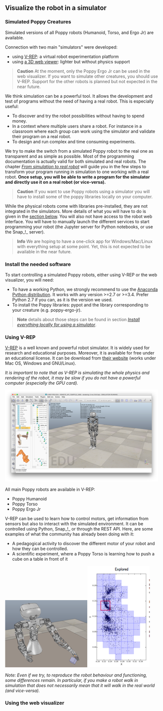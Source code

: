 ## Visualize the robot in a simulator

### Simulated Poppy Creatures

Simulated versions of all Poppy robots (Humanoid, Torso, and Ergo Jr) are available.

Connection with two main "simulators" were developed:
* using [V-REP](http://www.coppeliarobotics.com): a virtual robot experimentation platform
* using [a 3D web viewer](http://simu.poppy-project.org): lighter but without physics support

> **Caution** At the moment, only the Poppy Ergo Jr can be used in the web visualizer. If you want to simulate other creatures, you should use V-REP. Support for the other robots is planned but not expected in the near future.

We think simulation can be a powerful tool. It allows the development and test of programs without the need of having a real robot. This is especially useful:

* To discover and try the robot possibilities without having to spend money.
* In a context where multiple users share a robot. For instance in a classroom where each group can work using the simulator and validate their program on a real robot.
* To design and run complex and time consuming experiments.

We try to make the switch from a simulated Poppy robot to the real one as transparent and as simple as possible. Most of the programming documentation is actually valid for both simulated and real robots. The chapter *[From simulation to real robot](#from-simulation-to-real-robot)* will guide you in the few steps to transform your program running in simulation to one working with a real robot. **Once setup, you will be able to write a program for the simulator and directly use it on a real robot (or vice-versa).**

> **Caution** If you want to use Poppy robots using a simulator you will have to install some of the poppy libraries locally on your computer.

While the physical robots come with libraries pre-installed, they are not integrated in the simulators. More details of what you will have to do is given in the [section below](#install-the-needed-software). You will also not have access to the robot web interface. You will have to manually launch the different services to start programming your robot (the Jupyter server for Python notebooks, or use the Snap_!_ server).

> **Info** We are hoping to have a one-click app for Windows/Mac/Linux with everything setup at some point. Yet, this is not expected to be available in the near future.


### Install the needed software 

To start controlling a simulated Poppy robots, either using V-REP or the web visualizer, you will need:
* To have a working Python, we strongly recommend to use the [Anaconda Python distribution](https://www.continuum.io/downloads). It works with any version >=2.7 or >=3.4. Prefer Python 2.7 if you can, as it is the version we used.
* To install the Poppy libraries: pypot and the library corresponding to your creature (e.g. poppy-ergo-jr).

> **Note** details about those steps can be found in section *[Install everything locally for using a simulator](#TODO)*.

### Using V-REP

[V-REP](http://www.coppeliarobotics.com/downloads.html) is a well known and powerful robot simulator. It is widely used for research and educational purposes. Moreover, it is available for free under an educational license. It can be download from [their website](http://www.coppeliarobotics.com/downloads.html) (works under Mac OS, Windows and GNU/Linux).

*It is important to note that as V-REP is simulating the whole physics and rendering of the robot, it may be slow if you do not have a powerful computer (especially the GPU card).*

![Poppy Humanoid in V-REP](../img/humanoid/vrep.png)

All main Poppy robots are available in V-REP:
* Poppy Humanoid
* Poppy Torso
* Poppy Ergo Jr

V-REP can be used to learn how to control motors, get information from sensors but also to interact with the simulated environment. It can be controlled using Python, Snap_!_ or through the REST API. Here, are some examples of what the community has already been doing with it:
* A pedagogical activity to discover the different motor of your robot and how they can be controlled.
* A scientific experiment, where a Poppy Torso is learning how to push a cube on a table in front of it

![Torso V-REP](../img/torso/explauto-vrep.png)![Torso Explauto Res](../img/torso/explauto-res.png)

*Note: Even if we try, to reproduce the robot behaviour and functioning, some differences remain. In particular, if you make a robot walk in simulation that does not necessarily mean that it will walk in the real world (and vice-versa).*

### Using the web visualizer
